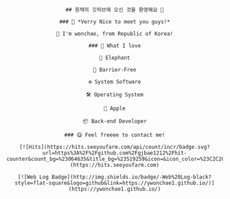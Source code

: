 <div align="center">

    ## 원채의 깃허브에 오신 것을 환영해요 👋

    ### 👀 *Verry Nice to meet you guys!*

    🐘 I'm wonchae, from Republic of Korea!

    ### 🤍 What I love

    🐘 Elephant

    🚀 Barrier-Free

    ⚙ System Software

    🛠 Operating System

    🍎 Apple

    📦 Back-end Developer

    ### 😋 Feel freeee to contact me!

    [![Hits](https://hits.seeyoufarm.com/api/count/incr/badge.svg?url=https%3A%2F%2Fgithub.com%2Fgjbae1212%2Fhit-counter&count_bg=%23064635&title_bg=%23519259&icon=&icon_color=%23C2C2C2&title=Visitors&edge_flat=true)](https://hits.seeyoufarm.com)

    [![Web Log Badge](http://img.shields.io/badge/-Web%20Log-black?style=flat-square&logo=github&link=https://ywonchae1.github.io/)](https://ywonchae1.github.io/)

</div>

<!--
**ywonchae1/ywonchae1** is a ✨ _special_ ✨ repository because its `README.md` (this file) appears on your GitHub profile.

Here are some ideas to get you started:

- 🔭 I’m currently working on ...
- 🌱 I’m currently learning ...
- 👯 I’m looking to collaborate on ...
- 🤔 I’m looking for help with ...
- 💬 Ask me about ...
- 📫 How to reach me: ...
- 😄 Pronouns: ...
- ⚡ Fun fact: ...
-->
